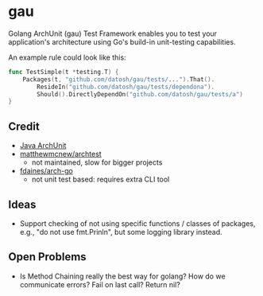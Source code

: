 # gau

Golang ArchUnit (gau) Test Framework enables you to test your application's
architecture using Go's build-in unit-testing capabilities.

An example rule could look like this:

```go
func TestSimple(t *testing.T) {
	Packages(t, "github.com/datosh/gau/tests/...").That().
		ResideIn("github.com/datosh/gau/tests/dependona").
		Should().DirectlyDependOn("github.com/datosh/gau/tests/a")
}
```

## Credit

* [Java ArchUnit](https://www.archunit.org/)
* [matthewmcnew/archtest](https://github.com/matthewmcnew/archtest)
    * not maintained, slow for bigger projects
* [fdaines/arch-go](https://github.com/fdaines/arch-go)
    * not unit test based: requires extra CLI tool

## Ideas

* Support checking of not using specific functions / classes of packages, e.g.,
"do not use fmt.Prinln", but some logging library instead.

## Open Problems

* Is Method Chaining really the best way for golang? How do we communicate errors? Fail on last call? Return nil?
